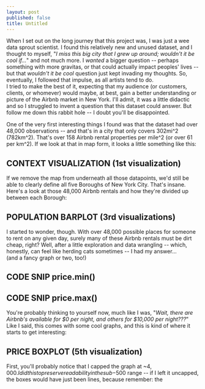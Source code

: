 ```yaml
---
layout: post
published: false
title: Untitled
---
```



When I set out on the long journey that this project was, I was just a wee data sprout scientist. I found this relatively new and unused dataset, and I thought to myself, "_I miss this big city that I grew up around; wouldn't it be cool if..._" and not much more. I _wanted_ a bigger question -- perhaps something with more gravitas, or that could actually impact peoples' lives -- but that _wouldn't it be cool_ question just kept invading my thoughts. So, eventually, I followed that impulse, as all artists tend to do.  
I tried to make the best of it, expecting that my audience (or customers, clients, or whomever) would maybe, at best, gain a better understanding or picture of the Airbnb market in New York. I'll admit, it was a little didactic and so I struggled to invent a question that this dataset could answer. But follow me down this rabbit hole -- I doubt you'll be disappointed.

One of the very first interesting things I found was that the dataset had over 48,000 observations -- and that's in a city that only covers 302mi^2 (782km^2). That's over 158 Airbnb rental properties per mile^2 (or over 61 per km^2). If we look at that in map form, it looks a little something like this:

## CONTEXT VISUALIZATION (1st visualization)

If we remove the map from underneath all those datapoints, we'd still be able to clearly define all five Boroughs of New York City. That's insane. Here's a look at those 48,000 Airbnb rentals and how they're divided up between each Borough:

## POPULATION BARPLOT (3rd visualizations)

I started to wonder, though. With over 48,000 possible places for someone to rent on any given day, surely many of these Airbnb rentals must be dirt cheap, right? Well, after a little exploration and data wrangling -- which, honestly, can feel like herding cats sometimes -- I had my answer...  
(and a fancy graph or two, too!)

## CODE SNIP price.min()

## CODE SNIP price.max()

You're probably thinking to yourself now, much like I was, "_Wait, there are Airbnb's available for $0 per night, and others for $10,000 per night???_" Like I said, this comes with some cool graphs, and this is kind of where it starts to get interesting:

## PRICE BOXPLOT (5th visualization)

First, you'll probably notice that I capped the graph at ~$4,000. I did this to preserve readability in the sub-$500 range -- if I left it uncapped, the boxes would have just been lines, because remember: the
















